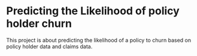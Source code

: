# Predicting the Likelihood of policy holder churn

This project is about predicting the likelihood of a policy to churn based on
policy holder data and claims data.
